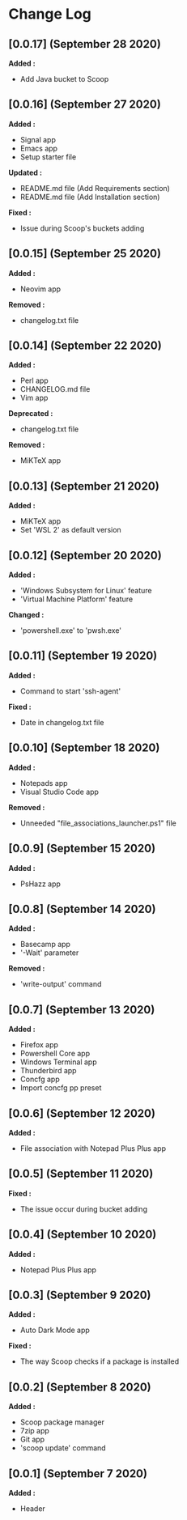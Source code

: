 # Change Log

## [0.0.17] (September 28 2020)

**Added :**

- Add Java bucket to Scoop

## [0.0.16] (September 27 2020)

**Added :**

- Signal app
- Emacs app
- Setup starter file

**Updated :**

- README.md file (Add Requirements section)
- README.md file (Add Installation section)

**Fixed :**

- Issue during Scoop's buckets adding

## [0.0.15] (September 25 2020)

**Added :**

- Neovim app

**Removed :**

- changelog.txt file

## [0.0.14] (September 22 2020)

**Added :**

- Perl app
- CHANGELOG.md file
- Vim app

**Deprecated :**

- changelog.txt file

**Removed :**

- MiKTeX app

## [0.0.13] (September 21 2020)

**Added :**

- MiKTeX app
- Set 'WSL 2' as default version

## [0.0.12] (September 20 2020)

**Added :**

- 'Windows Subsystem for Linux' feature
- 'Virtual Machine Platform' feature

**Changed :**

- 'powershell.exe' to 'pwsh.exe'

## [0.0.11] (September 19 2020)

**Added :**

- Command to start 'ssh-agent'

**Fixed :**

- Date in changelog.txt file

## [0.0.10] (September 18 2020)

**Added :**

- Notepads app
- Visual Studio Code app

**Removed :**

- Unneeded "file_associations_launcher.ps1" file

## [0.0.9] (September 15 2020)

**Added :**

- PsHazz app

## [0.0.8] (September 14 2020)

**Added :**

- Basecamp app
- '-Wait' parameter

**Removed :**

- 'write-output' command

## [0.0.7] (September 13 2020)

**Added :**

- Firefox app
- Powershell Core app
- Windows Terminal app
- Thunderbird app
- Concfg app
- Import concfg pp preset

## [0.0.6] (September 12 2020)

**Added :**

- File association with Notepad Plus Plus app

## [0.0.5] (September 11 2020)

**Fixed :**

- The issue occur during bucket adding

## [0.0.4] (September 10 2020)

**Added :**

- Notepad Plus Plus app

## [0.0.3] (September 9 2020)

**Added :**

- Auto Dark Mode app

**Fixed :**

- The way Scoop checks if a package is installed

## [0.0.2] (September 8 2020)

**Added :**

- Scoop package manager
- 7zip app
- Git app
- 'scoop update' command

## [0.0.1] (September 7 2020)

**Added :**

- Header
